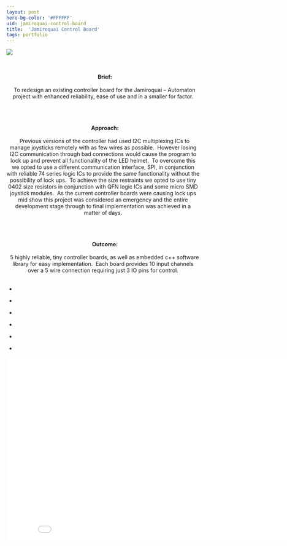 ```yaml
---
layout: post
hero-bg-color: '#FFFFFF'
uid: jamiroquai-control-board
title:  'Jamiroquai Control Board'
tags: portfolio
---
```


<a href="{{ site.url }}/images/portfolio/jamiroquai-control-board/IMG_20170719_092749.jpg">
<img src = "{{ site.url }}/images/portfolio/jamiroquai-control-board/IMG_20170719_092749.jpg">
</a>


<div class="sqs-html-content">
 <p class="" style="text-align:center;white-space:pre-wrap;">
  <strong>
   Brief:
  </strong>
  To redesign an existing controller board for the Jamiroquai – Automaton project with enhanced reliability, ease of use and in a smaller for factor.
 </p>
 <p class="" style="text-align:center;white-space:pre-wrap;">
  <strong>
   Approach:
  </strong>
  Previous versions of the controller had used I2C multiplexing ICs to manage joysticks remotely with as few wires as possible.  However losing I2C communication through bad connections would cause the program to lock up and prevent all functionality of the LED helmet.  To overcome this we opted to use a different communication interface, SPI, in conjunction with reliable 74 series logic ICs to provide the same functionality without the possibility of lock ups.  To achieve the size restraints we opted to use tiny 0402 size resistors in conjunction with QFN logic ICs and some micro SMD joystick modules.  As the current controller boards were causing lock ups mid show this project was considered an emergency and the entire development stage through to final implementation was achieved in a matter of days.
 </p>
 <p class="" style="text-align:center;white-space:pre-wrap;">
  <strong>
   Outcome:
  </strong>
  5 highly reliable, tiny controller boards, as well as embedded c++ software library for easy implementation.  Each board provides 10 input channels over a 5 wire connection requiring just 3 IO pins for control.
 </p>
</div>


<ul class="projects clearfix">
  <li>
    <div class="project" style='background-image: url(/images/portfolio/jamiroquai-control-board/IMG_20170718_154410.jpg)'>
      <a class="cover" href="{{ site.url }}/images/portfolio/jamiroquai-control-board/IMG_20170718_154410.jpg"></a>
    </div>
  </li>
  <li>
    <div class="project" style='background-image: url(/images/portfolio/jamiroquai-control-board/IMG_20170719_092716.jpg)'>
      <a class="cover" href="{{ site.url }}/images/portfolio/jamiroquai-control-board/IMG_20170719_092716.jpg"></a>
    </div>
  </li>
  <li>
    <div class="project" style='background-image: url(/images/portfolio/jamiroquai-control-board/IMG_20170718_154041.jpg)'>
      <a class="cover" href="{{ site.url }}/images/portfolio/jamiroquai-control-board/IMG_20170718_154041.jpg"></a>
    </div>
  </li>
  <li>
    <div class="project" style='background-image: url(/images/portfolio/jamiroquai-control-board/IMG_20170718_153951.jpg)'>
      <a class="cover" href="{{ site.url }}/images/portfolio/jamiroquai-control-board/IMG_20170718_153951.jpg"></a>
    </div>
  </li>
  <li>
    <div class="project" style='background-image: url(/images/portfolio/jamiroquai-control-board/IMG_20170718_154342.jpg)'>
      <a class="cover" href="{{ site.url }}/images/portfolio/jamiroquai-control-board/IMG_20170718_154342.jpg"></a>
    </div>
  </li>
  <li>
    <div class="project" style='background-image: url(/images/portfolio/jamiroquai-control-board/IMG_20170718_155541.jpg)'>
      <a class="cover" href="{{ site.url }}/images/portfolio/jamiroquai-control-board/IMG_20170718_155541.jpg"></a>
    </div>
  </li>
</ul>


<iframe src="//www.youtube.com/embed/rmlmOk4ubcU?time_continue=1&wmode=opaque&enablejsapi=1" height="480" width="854" scrolling="no" frameborder="0" allowfullscreen=""><br/></iframe>

